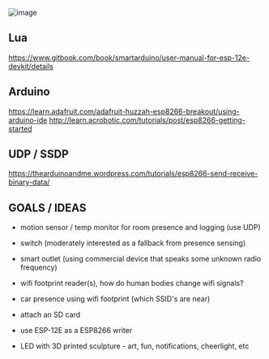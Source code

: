 ![image](https://cloud.githubusercontent.com/assets/1816471/16403073/8a64661c-3cbf-11e6-96b0-132124605948.png)

Lua
---

https://www.gitbook.com/book/smartarduino/user-manual-for-esp-12e-devkit/details


Arduino
-------

https://learn.adafruit.com/adafruit-huzzah-esp8266-breakout/using-arduino-ide
http://learn.acrobotic.com/tutorials/post/esp8266-getting-started


UDP / SSDP
----------

https://thearduinoandme.wordpress.com/tutorials/esp8266-send-receive-binary-data/


GOALS / IDEAS
-------------

- motion sensor / temp monitor for room presence and logging (use UDP)

- switch (moderately interested as a fallback from presence sensing)

- smart outlet (using commercial device that speaks some unknown radio frequency)

- wifi footprint reader(s), how do human bodies change wifi signals?

- car presence using wifi footprint (which SSID's are near)

- attach an SD card

- use ESP-12E as a ESP8266 writer

- LED with 3D printed sculpture - art, fun, notifications, cheerlight, etc
